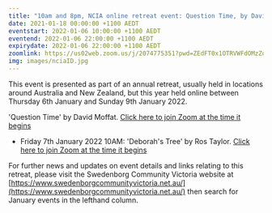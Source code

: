 ```yaml
---
title: "10am and 8pm, NCIA online retreat event: Question Time, by David Moffat"
date: 2021-01-18 00:00:00 +1100 AEDT
eventstart: 2022-01-06 10:00:00 +1100 AEDT
eventend: 2022-01-06 22:00:00 +1100 AEDT
expirydate: 2022-01-06 22:00:00 +1100 AEDT
zoomlink: https://us02web.zoom.us/j/2074775351?pwd=ZEdFT0x1OTRVWFdOMzZqcEcrZ2dTdz09
img: images/nciaID.jpg
---
```


This event is presented as part of an annual retreat, usually held in locations around Australia and New Zealand, but this year held online between Thursday 6th January and Sunday 9th January 2022.

'Question Time' by David Moffat. [Click here to join Zoom at the time it begins](https://us02web.zoom.us/j/2074775351?pwd=ZEdFT0x1OTRVWFdOMzZqcEcrZ2dTdz09)
- Friday 7th January 2022 10AM: 'Deborah's Tree' by Ros Taylor. [Click here to join Zoom at the time it begins](https://us02web.zoom.us/j/81419610190?pwd=cVVCTnFSNVhROWp2L1lDUXlIZWhjQT09)

For further news and updates on event details and links relating to this retreat, please visit the Swedenborg Community Victoria website at [https://www.swedenborgcommunityvictoria.net.au/](https://www.swedenborgcommunityvictoria.net.au/) then search for January events in the lefthand column.
